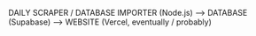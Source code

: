DAILY SCRAPER / DATABASE IMPORTER (Node.js) --> DATABASE (Supabase) --> WEBSITE (Vercel, eventually / probably)